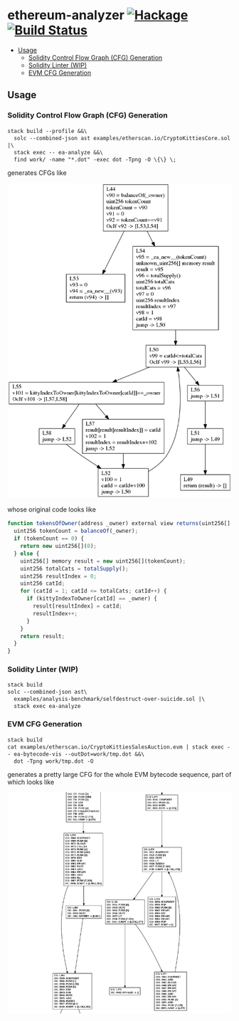 # ethereum-analyzer [![Hackage](https://img.shields.io/hackage/v/ethereum-analyzer.svg)](https://hackage.haskell.org/package/ethereum-analyzer) [![Build Status](https://travis-ci.org/zchn/ethereum-analyzer.svg?branch=master)](https://travis-ci.org/zchn/ethereum-analyzer)

- [Usage](#usage)
  - [Solidity Control Flow Graph (CFG) Generation](#solidity-control-flow-graph-cfg-generation)
  - [Solidity Linter (WIP)](#solidity-linter-wip)
  - [EVM CFG Generation](#evm-cfg-generation)

## Usage

### Solidity Control Flow Graph (CFG) Generation

```shell
stack build --profile &&\
  solc --combined-json ast examples/etherscan.io/CryptoKittiesCore.sol |\
  stack exec -- ea-analyze &&\
  find work/ -name "*.dot" -exec dot -Tpng -O \{\} \;
```

generates CFGs like

![Solidity CFG](./doc/img/KittyOwnership.tokensOfOwner.CFG.dot.png)

whose original code looks like

```javascript
function tokensOfOwner(address _owner) external view returns(uint256[] ownerTokens) {
  uint256 tokenCount = balanceOf(_owner);
  if (tokenCount == 0) {
    return new uint256[](0);
  } else {
    uint256[] memory result = new uint256[](tokenCount);
    uint256 totalCats = totalSupply();
    uint256 resultIndex = 0;
    uint256 catId;
    for (catId = 1; catId <= totalCats; catId++) {
      if (kittyIndexToOwner[catId] == _owner) {
        result[resultIndex] = catId;
        resultIndex++;
      }
    }
    return result;
  }
}
```

### Solidity Linter (WIP)

``` shell
stack build
solc --combined-json ast\
  examples/analysis-benchmark/selfdestruct-over-suicide.sol |\
  stack exec ea-analyze
```

### EVM CFG Generation

``` shell
stack build
cat examples/etherscan.io/CryptoKittiesSalesAuction.evm | stack exec -- ea-bytecode-vis --outDot=work/tmp.dot &&\
  dot -Tpng work/tmp.dot -O
```

generates a pretty large CFG for the whole EVM bytecode sequence, part of which
looks like

![EVM CFG](./doc/img/CryptoKittiesSalesAuction.evm.part.dot.png)
